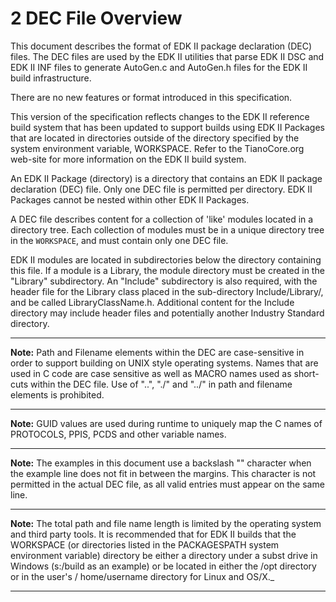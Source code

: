 <!--- @file
  2 DEC File Overview

  Copyright (c) 2007-2017, Intel Corporation. All rights reserved.<BR>

  Redistribution and use in source (original document form) and 'compiled'
  forms (converted to PDF, epub, HTML and other formats) with or without
  modification, are permitted provided that the following conditions are met:

  1) Redistributions of source code (original document form) must retain the
     above copyright notice, this list of conditions and the following
     disclaimer as the first lines of this file unmodified.

  2) Redistributions in compiled form (transformed to other DTDs, converted to
     PDF, epub, HTML and other formats) must reproduce the above copyright
     notice, this list of conditions and the following disclaimer in the
     documentation and/or other materials provided with the distribution.

  THIS DOCUMENTATION IS PROVIDED BY TIANOCORE PROJECT "AS IS" AND ANY EXPRESS OR
  IMPLIED WARRANTIES, INCLUDING, BUT NOT LIMITED TO, THE IMPLIED WARRANTIES OF
  MERCHANTABILITY AND FITNESS FOR A PARTICULAR PURPOSE ARE DISCLAIMED. IN NO
  EVENT SHALL TIANOCORE PROJECT  BE LIABLE FOR ANY DIRECT, INDIRECT, INCIDENTAL,
  SPECIAL, EXEMPLARY, OR CONSEQUENTIAL DAMAGES (INCLUDING, BUT NOT LIMITED TO,
  PROCUREMENT OF SUBSTITUTE GOODS OR SERVICES; LOSS OF USE, DATA, OR PROFITS;
  OR BUSINESS INTERRUPTION) HOWEVER CAUSED AND ON ANY THEORY OF LIABILITY,
  WHETHER IN CONTRACT, STRICT LIABILITY, OR TORT (INCLUDING NEGLIGENCE OR
  OTHERWISE) ARISING IN ANY WAY OUT OF THE USE OF THIS DOCUMENTATION, EVEN IF
  ADVISED OF THE POSSIBILITY OF SUCH DAMAGE.

-->

# 2 DEC File Overview

This document describes the format of EDK II package declaration (DEC) files.
The DEC files are used by the EDK II utilities that parse EDK II DSC and EDK II
INF files to generate AutoGen.c and AutoGen.h files for the EDK II build
infrastructure.

There are no new features or format introduced in this specification.

This version of the specification reflects changes to the EDK II reference
build system that has been updated to support builds using EDK II Packages that
are located in directories outside of the directory specified by the system
environment variable, WORKSPACE. Refer to the TianoCore.org web-site for more
information on the EDK II build system.

An EDK II Package (directory) is a directory that contains an EDK II package
declaration (DEC) file. Only one DEC file is permitted per directory. EDK II
Packages cannot be nested within other EDK II Packages.

A DEC file describes content for a collection of 'like' modules located in a
directory tree. Each collection of modules must be in a unique directory tree
in the `WORKSPACE`, and must contain only one DEC file.

EDK II modules are located in subdirectories below the directory containing
this file. If a module is a Library, the module directory must be created in
the "Library" subdirectory. An "Include" subdirectory is also required, with
the header file for the Library class placed in the sub-directory
Include/Library/, and be called LibraryClassName.h. Additional content for the
Include directory may include header files and potentially another Industry
Standard directory.

**********
**Note:** Path and Filename elements within the DEC are case-sensitive in order
to support building on UNIX style operating systems. Names that are used in C
code are case sensitive as well as MACRO names used as short-cuts within the
DEC file. Use of "..", "./" and "../" in path and filename elements is
prohibited.
**********
**Note:** GUID values are used during runtime to uniquely map the C names of
PROTOCOLS, PPIS, PCDS and other variable names.
**********
**Note:** The examples in this document use a backslash "\" character when the
example line does not fit in between the margins. This character is not
permitted in the actual DEC file, as all valid entries must appear on the same
line.
**********
**Note:** The total path and file name length is limited by the operating
system and third party tools. It is recommended that for EDK II builds that the
WORKSPACE (or directories listed in the PACKAGESPATH system environment
variable) directory be either a directory under a subst drive in Windows
(s:/build as an example) or be located in either the /opt directory or in the
user's / home/username directory for Linux and OS/X._
**********
